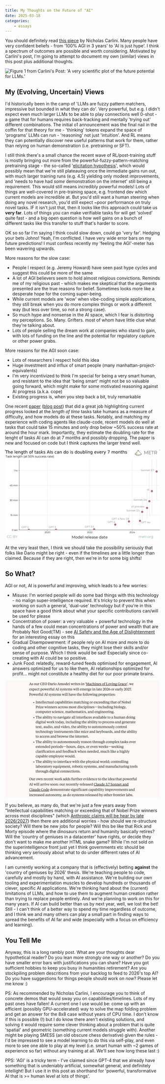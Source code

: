 ```yaml
---
title: My Thoughts on the Future of "AI"
date: 2025-03-18
categories: 
    - essays
---
```


You should definitely read [this piece](https://nicholas.carlini.com/writing/2025/thoughts-on-future-ai.html) by Nicholas Carlini.
Many people have very confident beliefs - from '100% AGI in 3 years' to 'AI is just hype'. I think a spectrum of outcomes are possible and worth considering. Motivated by Carlini's post, I'm going to attempt to document my own (similar) views in this post plus additional thoughts.

![Figure 1 from Carlini's Post: 'A very scientific plot of the future potential for LLMs.'](https://nicholas.carlini.com/writing/2025/maybe_future.png)

## My (Evolving, Uncertain) Views

I'd historically been in the camp of 'LLMs are fuzzy pattern matchers, impressive but bounded in what they can do'. Very powerful, but e.g. I didn't expect even much larger LLMs to be able to play connections well 0-shot - a game that for humans requires back-tracking and mentally 'trying out' different combinations.
The initial o1 announcement was the final nail in the coffin for that theory for me - 'thinking' tokens expand the  space of 'programs' LLMs can run - 'reasoning' not just 'intuition'. And RL means they can potentially discover new useful patterns that work for them, rather than relying on human demonstration (i.e. pretraining or SFT).

I still think there's a small chance the recent wave of RL/post-training stuff is mostly bringing out more from the powerful-fuzzy-pattern-matching pretraining stage - the so-called '[elicitation hypothesis](https://www.interconnects.ai/p/elicitation-theory-of-post-training)', which would possibly mean that we're still plateauing once the immediate gains run out, with much larger training runs (e.g. 4.5) yielding only modest improvements, and 'needs to have had *some* demonstration on the internet' still being a requirement. This would still means incredibly powerful models! Lots of things are well-covered in pre-training space, e.g. frontend dev which current models are incredible at. But you'd still want a human steering when doing any novel research, you'd still expect ~poor performance on truly novel tasks. IF it isn't just that, then it looks like this approach could take us **very far**. Lots of things you can make verifiable tasks for will get 'solved' quite fast - and a big open question is how well gains on a bunch of different tasks like this transfer to stuff that's harder to score.

OK so so far I'm saying I think could slow down, could go 'very far'. Hedging your bets Johno! Yeah, I'm conflicted. I have very wide error bars on my future predictions! I must confess recently my 'feeling the AGI'-meter has been wavering upwards.

More reasons for the slow case:

- People I respect (e.g. Jeremy Howard) have seen past hype cycles and suggest this could be more of the same
- A lot of AGI believers seem to hold almost religious convictions. Reminds me of my religious past - which makes me skeptical that the arguments presented are the true reasons for belief. Sometimes looks more like a desperate hope for the coming super-being.
- While current models are 'wow' when vibe-coding simple applications, they still break when you do more complex things or work a different way (but less over time, so not a strong case).
- So much hype and nonsense in the AI space, which I fear is distorting my perceptions. So. Many. Grifters. most of whom have little clue what they're talking about.
- Lots of people selling the dream work at companies who stand to gain, with lots of funding on the line and the potential for regulatory capture or other power grabs.

More reasons for the AGI soon case:

- Lots of researchers I respect hold this idea
- Huge investment and influx of smart people (many manhattan-project-equivalents)
- I'm very incentivized to think I'm special for being a very smart human, and resistant to the idea that 'being smart' might not be so valuable going forward, which might make for some motivated reasoning against AI progress (a.k.a. cope)
- Existing progress is, when you step back a bit, truly remarkable

One recent [paper](https://arxiv.org/abs/2503.14499) ([blog post](https://metr.org/blog/2025-03-19-measuring-ai-ability-to-complete-long-tasks/)) that did a great job highlighting current progress looked at the *length of time* tasks take humans as a measure of difficulty, and how models do at these tasks. Notably, and matching my experience with coding agents like claude-code, recent models do well at tasks that could take 15 minutes and only drop below ~50% success rate at around the hour mark. Importantly, they estimate the doubling rate for the lenght of tasks AI can do at 7 months and possibly dropping. The paper is new and focused on code but I think captures the larger trend well.

![Figure from the blog post](task_success_rate.png)

At the very least then, I think we should take the possibility seriously that folks like Dario might be right - even if the timelines are a little longer than claimed. Because if they are right, then we're in for some big shifts!

## So What?

AGI or not, AI is powerful and improving, which leads to a few worries:

- Misuse: I'm worried people will do some bad things with this technology - no malign super-intelligence required. It's tricky to prevent this when working on such a general, 'dual-use' technology but if you're in this space have a good think about what your specific contributions can/will be used for please
- Concentration of power: a very valuable + powerful technology in the hands of a few could mean concentrations of power and wealth that are Probably Not Good(TM) - see [AI Safety and the Age of Dislightenment](https://www.fast.ai/posts/2023-11-07-dislightenment.html) for an interesting essay on this
- Gradual Disempowerment: if people rely on AI more and more to do coding and other cognitive tasks, they might lose their skills and/or sense of purpose. Which I think would be sad! Especially since co-creating with AI could be so positive.
- Junk Food: relatedly, reward-tuned feeds optimised for engagement, AI answers optimized for us to like them, AI relationships optimized for profit... might not constitute a healthy diet for our poor primate brains.

![From Anthropic's recent [post](https://www.anthropic.com/news/anthropic-s-recommendations-ostp-u-s-ai-action-plan)](anthropic_views.png)

If you believe, as many do, that we're just a few years away from "Intellectual capabilities matching or exceeding that of Nobel Prize winners across most disciplines" (which [Anthropic claims will be hear by late 2026/2027](https://www.anthropic.com/news/anthropic-s-recommendations-ostp-u-s-ai-action-plan)) then there are additional worries - how should we re-structure society? Will there be new jobs for people? Will this be like that Rick and Morty episode where the dinosaurs return and humanity basically retires? Will the 'country of geniuses in a datacenter' have rights, or decide they don't want to make me another HTML snake game? While I'm not sold on the superintelligence front just yet I think governments etc should be thinking very seriously about what to do under different rates of AI advancement.

I am currently working at a company that is (effectively) betting **against** the 'country of geniuses by 2026' thesis. We're teaching people to code, carefully and mostly by hand, with AI assistance. We're building our own tooling and experimentation muscles to develop hundreds or thousands of clever, specific AI applications. We're thinking hard about the (current) limitations of LLMs, and how to use them to augment human creation rather than trying to replace people entirely. And we're planning to work on this for many years. If AI can build better than us by next year, well, we lost the bet! Still - I can't think of a better way to spend my time regardless of outcome, and I think we and many others can play a small part in finding ways to spread the benefits of AI far and wide (especially with a focus on efficiency and learning).

## You Tell Me

Anyway, this is a long rambly post. What are your thoughts dear hypothetical reader? Do you lean more strongly one way or another? Do you have smaller error bars with justifications you can share? Have you got sufficient hobbies to keep you busy in humanities retirement? Are you stockpiling problem descritions from your backlog to feed to 2026's top AI? Do you have suggestions for things people should work on *now*? Please let me know :)

PS: As recommended by Nicholas Carlini, I encourage you to think of concrete demos that would sway you on capabilities/timelines. Lots of my past ones have fallen! A current one I use would be: come up with an efficient (possibly GPU-accelerated) way to solve the map folding problem and get an answer for the 8x8 case without years of CPU time. I don't know if this is possible (!) but I do know there aren't existing solutions, and solving it would require some clever thinking about a problem that is quite 'spatial' and geometric (something current models struggle with). Another might be playing SMESS (an old obscure chess derivative) given the rules - I'd be impressed to see a model learning to do this via self-play, and even more to see one able to play at my level (i.e. smart human with ~2 games of experience so far) without any training at all. We'll see how long these last :)

PPS: 'AGI' is a tricky term - I've claimed since GPT-4 that we already have something that is undeniably artificial, somewhat general, and definitely intellight! But I use it in this post as shorthand for 'powerful, transformative AI that is >= human level at lots of things'.